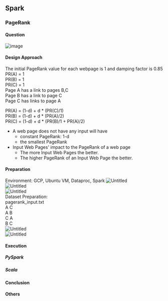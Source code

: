 ## Spark
### PageRank
#### Question
![image](https://github.com/elly-zhu/Cloud-Computing/assets/22209839/290cd074-5319-42c3-aae9-29a03bc4b640)
#### Design Approach
The initial PageRank value for each webpage is 1 and damping factor is 0.85
PR(A) = 1  
PR(B) = 1  
PR(C) = 1  
Page A has a link to pages B,C  
Page B has a link to page C  
Page C has links to page A  

PR(A) = (1-d) + d * (PR(C)/1)  
PR(B) = (1-d) + d * (PR(A)/2)  
PR(C) = (1-d) + d * (PR(B)/1 + PR(A)/2)  


- A web page does not have any input will have
  - constant PageRank: 1-d
  - the smallest PageRank
- Input Web Pages' impact to the PageRank of a web page
  - The more Input Web Pages the better.
  - The higher PageRank of an Input Web Page the better.

#### Preparation
Environment: 
GCP, Ubuntu VM, Dataproc, Spark 
![Untitled](https://s3-us-west-2.amazonaws.com/secure.notion-static.com/9e57f4b3-9c6a-4465-a919-95c93a71576f/Untitled.png)  
![Untitled](https://s3-us-west-2.amazonaws.com/secure.notion-static.com/3e43458a-7383-4ee0-bfb4-df34b3888a9f/Untitled.png)  
![Untitled](https://s3-us-west-2.amazonaws.com/secure.notion-static.com/cc44c65c-8f47-4cad-8445-752ce5737072/Untitled.png)  
Dataset Preparation:  
pagerank_input.txt  
A C  
A B  
C A  
B C  
![Untitled](https://s3-us-west-2.amazonaws.com/secure.notion-static.com/b8a3b0af-96ab-485b-b13c-5ae721f0d209/Untitled.png)  
![Untitled](https://s3-us-west-2.amazonaws.com/secure.notion-static.com/25e1ed84-4f64-4c22-89cc-299791809b93/Untitled.png)  
#### Execution
##### PySpark

##### Scala
#### Conclusion
#### Others
